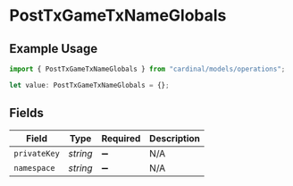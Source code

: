 # PostTxGameTxNameGlobals

## Example Usage

```typescript
import { PostTxGameTxNameGlobals } from "cardinal/models/operations";

let value: PostTxGameTxNameGlobals = {};
```

## Fields

| Field              | Type               | Required           | Description        |
| ------------------ | ------------------ | ------------------ | ------------------ |
| `privateKey`       | *string*           | :heavy_minus_sign: | N/A                |
| `namespace`        | *string*           | :heavy_minus_sign: | N/A                |